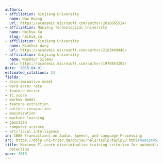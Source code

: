 ```yaml
---
authors:
- affiliation: Xinjiang University
  name: Hao Huang
  url: https://academic.microsoft.com/author/2618865524/
- affiliation: Nanyang Technological University
  name: Haihua Xu
  slug: haihua_xu
- affiliation: Xinjiang University
  name: Xianhui Wang
  url: https://academic.microsoft.com/author/2183448946/
- affiliation: Xinjiang University
  name: Wushour Silamu
  url: https://academic.microsoft.com/author/1976854205/
date: '2015-04-01'
estimated_citations: 24
fields:
- discriminative model
- word error rate
- feature vector
- f1 score
- markov model
- feature extraction
- pattern recognition
- maximization
- machine learning
- gaussian
- computer science
- artificial intelligence
in: IEEE Transactions on Audio, Speech, and Language Processing
src: https://dblp.uni-trier.de/db/journals/taslp/taslp23.html#HuangXWS15
title: Maximum F1-score discriminative training criterion for automatic mispronunciation
  detection
year: 2015
---
```


